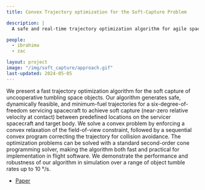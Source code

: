 ```yaml
---
title: Convex Trajectory optimization for the Soft-Capture Problem

description: |
  A safe and real-time trajectory optimization algorithm for agile spacecraft maneuvers.

people:
  - ibrahima
  - zac

layout: project
image: "/img/soft_capture/approach.gif"
last-updated: 2024-05-05
---
```


We present a fast trajectory optimization algorithm for the soft capture of uncooperative tumbling space objects. Our algorithm generates safe, dynamically feasible, and minimum-fuel trajectories for a six-degree-of-freedom servicing spacecraft to achieve soft capture (near-zero relative velocity at contact) between predefined locations on the servicer spacecraft and target body. We solve a convex problem by enforcing a convex relaxation of the field-of-view constraint, followed by a sequential convex program correcting the trajectory for collision avoidance. The optimization problems can be solved with a standard second-order cone programming solver, making the algorithm both fast and practical for implementation in flight software. We demonstrate the performance and robustness of our algorithm in simulation over a range of object tumble rates up to 10 °/s.

- [Paper](https://arxiv.org/abs/2405.00867) 